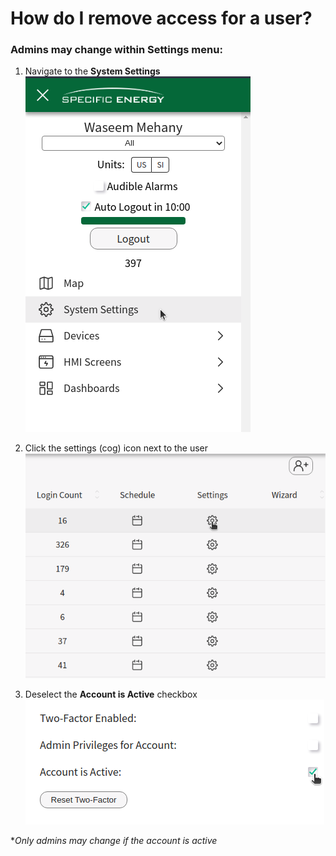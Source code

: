 # How do I remove access for a user?

### Admins may change within Settings menu: 

1. Navigate to the **System Settings** <br>
![image](system-settings.png)

2. Click the settings (cog) icon next to the user <br>
![image](user-settings.png)

3. Deselect the **Account is Active** checkbox <br>
![image](remove-access.png)


**Only admins may change if the account is active*